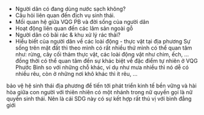 - Người dân có đang dùng nước sạch không?
- Câu hỏi liên quan đến địch vụ sinh thái.
- Mối quan hệ giữa VQG PB và đời sống của người dân
- Hoạt động liên quan đến các lâm sản ngoài gỗ
- Người dân có bãi rác & khu xử lý rác thải?
- Hiểu biết của người dân về các loài động - thực vật tại địa phương
Sự sống trên mặt đất thì theo mình có rất nhiều thứ mình có thể quan tâm như: rừng, cây cối thảm thực vật, các loài động vật như chim, ếch, ... đồng thời có thể quan tâm đến sự khác biệt về đặc điểm tự nhiên ở VQG Phước Bình so với những chỗ khác, ví dụ như mưa nhiều thì nó dễ có nhiều rêu, còn ở những nơi khô khác thì ít rêu, ...

bảo vệ hệ sinh thái địa phương để tiến tới phát triển kinh tế bền vững và hài hòa giữa con người với thiên nhiên
có một nhánh trong nữ quyền gọi là nữ quyền sinh thái. Nên là cái SDG này có sự kết hợp rất thú vị với bình đẳng giới